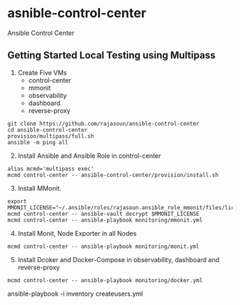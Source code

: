 # asnible-control-center
Ansible Control Center

## Getting Started Local Testing using Multipass

1. Create Five VMs 
    * control-center
    * mmonit
    * observability
    * dashboard
    * reverse-proxy

```
git clone https://github.com/rajasoun/ansible-control-center
cd ansible-control-center
provision/multipass/full.sh
ansible -m ping all
```

2. Install Ansible and Ansible Role in control-center 

```
alias mcmd='multipass exec'
mcmd control-center -- ansible-control-center/provision/install.sh
```

3. Install MMonit. 
```
export MMONIT_LICENSE="~/.ansible/roles/rajasoun.ansible_role_mmonit/files/license.yml"
mcmd control-center -- ansible-vault decrypt $MMONIT_LICENSE
mcmd control-center -- ansible-playbook monitoring/mmonit.yml
```

4. Install Monit, Node Exporter in all Nodes 
```
mcmd control-center -- ansible-playbook monitoring/monit.yml
```

5. Install Dcoker and Docker-Compose in observability, dashboard and reverse-proxy

```
mcmd control-center -- ansible-playbook monitoring/docker.yml
```


ansible-playbook -i inventory createusers.yml
